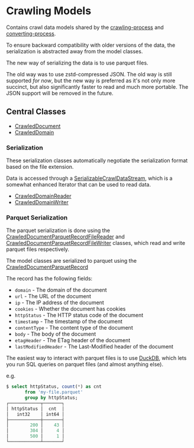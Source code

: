 # Crawling Models

Contains crawl data models shared by the [crawling-process](../../processes/crawling-process/) and
[converting-process](../../processes/converting-process/).

To ensure backward compatibility with older versions of the data, the serialization is
abstracted away from the model classes.  

The new way of serializing the data is to use parquet files.  

The old way was to use zstd-compressed JSON.  The old way is still supported 
*for now*, but the new way is preferred as it's not only more succinct, but also 
significantly faster to read and much more portable.  The JSON support will be
removed in the future.

## Central Classes

* [CrawledDocument](src/main/java/nu/marginalia/crawling/model/CrawledDocument.java)
* [CrawledDomain](src/main/java/nu/marginalia/crawling/model/CrawledDomain.java)

### Serialization

These serialization classes automatically negotiate the serialization format based on the 
file extension.

Data is accessed through a [SerializableCrawlDataStream](src/main/java/nu/marginalia/crawling/io/SerializableCrawlDataStream.java),
which is a somewhat enhanced Iterator that can be used to read data. 

* [CrawledDomainReader](src/main/java/nu/marginalia/crawling/io/CrawledDomainReader.java)
* [CrawledDomainWriter](src/main/java/nu/marginalia/crawling/io/CrawledDomainWriter.java)

### Parquet Serialization

The parquet serialization is done using the [CrawledDocumentParquetRecordFileReader](src/main/java/nu/marginalia/crawling/parquet/CrawledDocumentParquetRecordFileReader.java)
and [CrawledDocumentParquetRecordFileWriter](src/main/java/nu/marginalia/crawling/parquet/CrawledDocumentParquetRecordFileWriter.java) classes,
which read and write parquet files respectively.

The model classes are serialized to parquet using the [CrawledDocumentParquetRecord](src/main/java/nu/marginalia/crawling/parquet/CrawledDocumentParquetRecord.java)

The record has the following fields:

* `domain` - The domain of the document
* `url` - The URL of the document
* `ip` - The IP address of the document
* `cookies` - Whether the document has cookies
* `httpStatus` - The HTTP status code of the document
* `timestamp` - The timestamp of the document
* `contentType` - The content type of the document
* `body` - The body of the document
* `etagHeader` - The ETag header of the document
* `lastModifiedHeader` - The Last-Modified header of the document

The easiest way to interact with parquet files is to use [DuckDB](https://duckdb.org/),
which lets you run SQL queries on parquet files (and almost anything else).

e.g. 
```sql
$ select httpStatus, count(*) as cnt 
       from 'my-file.parquet' 
       group by httpStatus;
┌────────────┬───────┐
│ httpStatus │  cnt  │
│   int32    │ int64 │
├────────────┼───────┤
│        200 │    43 │
│        304 │     4 │
│        500 │     1 │
└────────────┴───────┘
```